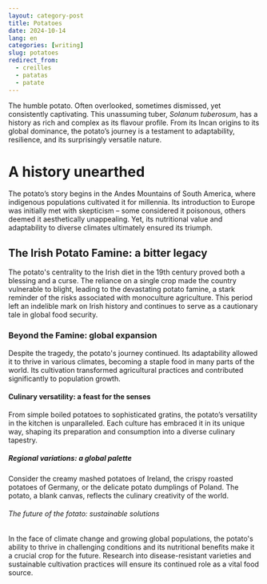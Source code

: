 ```yaml
---
layout: category-post
title: Potatoes
date: 2024-10-14
lang: en
categories: [writing]
slug: potatoes
redirect_from:
  - creilles
  - patatas
  - patate
---
```


The humble potato. Often overlooked, sometimes dismissed, yet consistently captivating.  This unassuming tuber, *Solanum tuberosum*, has a history as rich and complex as its flavour profile. From its Incan origins to its global dominance, the potato’s journey is a testament to adaptability, resilience, and its surprisingly versatile nature.

# A history unearthed

The potato’s story begins in the Andes Mountains of South America, where indigenous populations cultivated it for millennia.  Its introduction to Europe was initially met with skepticism – some considered it poisonous, others deemed it aesthetically unappealing.  Yet, its nutritional value and adaptability to diverse climates ultimately ensured its triumph.

## The Irish Potato Famine: a bitter legacy

The potato's centrality to the Irish diet in the 19th century proved both a blessing and a curse.  The reliance on a single crop made the country vulnerable to blight, leading to the devastating potato famine, a stark reminder of the risks associated with monoculture agriculture.  This period left an indelible mark on Irish history and continues to serve as a cautionary tale in global food security.

### Beyond the Famine: global expansion

Despite the tragedy, the potato's journey continued. Its adaptability allowed it to thrive in various climates, becoming a staple food in many parts of the world.  Its cultivation transformed agricultural practices and contributed significantly to population growth.

#### Culinary versatility: a feast for the senses

From simple boiled potatoes to sophisticated gratins, the potato’s versatility in the kitchen is unparalleled.  Each culture has embraced it in its unique way, shaping its preparation and consumption into a diverse culinary tapestry.

##### Regional variations: a global palette

Consider the creamy mashed potatoes of Ireland, the crispy roasted potatoes of Germany, or the delicate potato dumplings of Poland.  The potato, a blank canvas, reflects the culinary creativity of the world.

###### The future of the fotato: sustainable solutions

In the face of climate change and growing global populations, the potato's ability to thrive in challenging conditions and its nutritional benefits make it a crucial crop for the future.  Research into disease-resistant varieties and sustainable cultivation practices will ensure its continued role as a vital food source.
